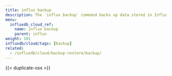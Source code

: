 ```yaml
---
title: influx backup
description: The `influx backup` command backs up data stored in InfluxDB.
menu:
  influxdb_cloud_ref:
    name: influx backup
    parent: influx
weight: 101
influxdb/cloud/tags: [backup]
related:
  - /influxdb/cloud/backup-restore/backup/
---
```


{{< duplicate-oss >}}
